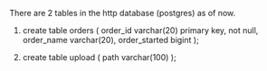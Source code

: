 There are 2 tables in the http database (postgres) as of now.

1. create table orders (
    order_id varchar(20) primary key, not null,
    order_name varchar(20),
    order_started bigint
);

2. create table upload (
    path varchar(100)
); 